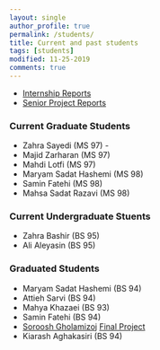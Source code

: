 ```yaml
---
layout: single
author_profile: true
permalink: /students/
title: Current and past students
tags: [students]
modified: 11-25-2019
comments: true
---
```


* [Internship Reports](/internship/)
* [Senior Project Reports](/projects/)

### Current Graduate Students
* Zahra Sayedi (MS 97) - 
* Majid Zarharan (MS 97)
* Mahdi Lotfi (MS 97)
* Maryam Sadat Hashemi (MS 98)
* Samin Fatehi (MS 98)
* Mahsa Sadat Razavi (MS 98)

### Current Undergraduate Stuents
* Zahra Bashir (BS 95)
* Ali Aleyasin (BS 95)


<!-- Candidates
95
* Mahdi Moghadami (BS 95) JWPP FN
* Amir Ehsandar (BS 95) JWPP
96
* Sara Kodeiri (BS 96)
* Mahsa Ghaderan (BS 96) FN
* Mohammad Javad Pirhadi (BS 96) FN
* Motahare Mirzaei (BS 96) JWPP FN
* Mohammad Mahdi Abdollah Pour (BS 96) JWPP -->


### Graduated Students
* Maryam Sadat Hashemi (BS 94)
* Attieh Sarvi (BS 94)
* Mahya Khazaei (BS 93)
* Samin Fatehi (BS 94)
* [Soroosh Gholamizoj](https://sites.google.com/site/gholamisoroosh) [Final Project](/projects/sorooshgholami)
* Kiarash Aghakasiri (BS 94)

